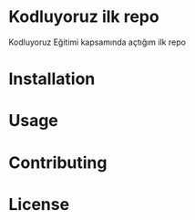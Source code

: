 # Kodluyoruz ilk repo
Kodluyoruz Eğitimi kapsamında açtığım ilk repo
# Installation
# Usage
# Contributing
# License